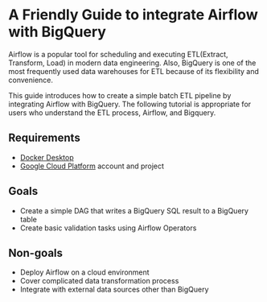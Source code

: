# A Friendly Guide to integrate Airflow with BigQuery
Airflow is a popular tool for scheduling and executing ETL(Extract, Transform, Load) in modern data engineering. 
Also, BigQuery is one of the most frequently used data warehouses for ETL because of its flexibility and convenience.

This guide introduces how to create a simple batch ETL pipeline by integrating Airflow with BigQuery.
The following tutorial is appropriate for users who understand the ETL process, Airflow, and Bigquery.

## Requirements
- [Docker Desktop](https://www.docker.com/products/docker-desktop/)
- [Google Cloud Platform](https://cloud.google.com/) account and project

## Goals
- Create a simple DAG that writes a BigQuery SQL result to a BigQuery table
- Create basic validation tasks using Airflow Operators

## Non-goals
* Deploy Airflow on a cloud environment
* Cover complicated data transformation process
* Integrate with external data sources other than BigQuery
